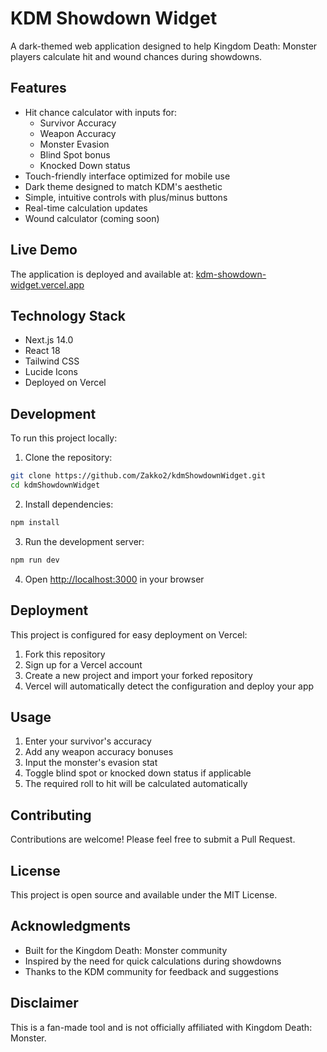 # KDM Showdown Widget

A dark-themed web application designed to help Kingdom Death: Monster players calculate hit and wound chances during showdowns.

## Features

- Hit chance calculator with inputs for:
  - Survivor Accuracy
  - Weapon Accuracy
  - Monster Evasion
  - Blind Spot bonus
  - Knocked Down status
- Touch-friendly interface optimized for mobile use
- Dark theme designed to match KDM's aesthetic
- Simple, intuitive controls with plus/minus buttons
- Real-time calculation updates
- Wound calculator (coming soon)

## Live Demo

The application is deployed and available at: [kdm-showdown-widget.vercel.app](https://kdm-showdown-widget.vercel.app)

## Technology Stack

- Next.js 14.0
- React 18
- Tailwind CSS
- Lucide Icons
- Deployed on Vercel

## Development

To run this project locally:

1. Clone the repository:
```bash
git clone https://github.com/Zakko2/kdmShowdownWidget.git
cd kdmShowdownWidget
```

2. Install dependencies:
```bash
npm install
```

3. Run the development server:
```bash
npm run dev
```

4. Open [http://localhost:3000](http://localhost:3000) in your browser

## Deployment

This project is configured for easy deployment on Vercel:

1. Fork this repository
2. Sign up for a Vercel account
3. Create a new project and import your forked repository
4. Vercel will automatically detect the configuration and deploy your app

## Usage

1. Enter your survivor's accuracy
2. Add any weapon accuracy bonuses
3. Input the monster's evasion stat
4. Toggle blind spot or knocked down status if applicable
5. The required roll to hit will be calculated automatically

## Contributing

Contributions are welcome! Please feel free to submit a Pull Request.

## License

This project is open source and available under the MIT License.

## Acknowledgments

- Built for the Kingdom Death: Monster community
- Inspired by the need for quick calculations during showdowns
- Thanks to the KDM community for feedback and suggestions

## Disclaimer

This is a fan-made tool and is not officially affiliated with Kingdom Death: Monster.
